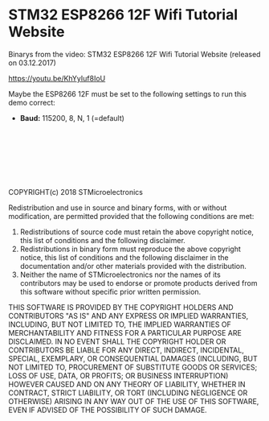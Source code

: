 # STM32 ESP8266 12F Wifi Tutorial Website

Binarys from the video: STM32 ESP8266 12F Wifi Tutorial Website  (released on 03.12.2017)

<https://youtu.be/KhYyIuf8IoU>

Maybe the ESP8266 12F must be set to the following settings to run this demo correct:

* **Baud:** 115200, 8, N, 1 (=default)

<br>
<br>
<br>
<br>
<br>
<br>

COPYRIGHT(c) 2018 STMicroelectronics

Redistribution and use in source and binary forms, with or without modification,
are permitted provided that the following conditions are met:

1. Redistributions of source code must retain the above copyright notice,
    this list of conditions and the following disclaimer.
2. Redistributions in binary form must reproduce the above copyright notice,
    this list of conditions and the following disclaimer in the documentation
    and/or other materials provided with the distribution.
3. Neither the name of STMicroelectronics nor the names of its contributors
    may be used to endorse or promote products derived from this software
    without specific prior written permission.

THIS SOFTWARE IS PROVIDED BY THE COPYRIGHT HOLDERS AND CONTRIBUTORS "AS IS"
AND ANY EXPRESS OR IMPLIED WARRANTIES, INCLUDING, BUT NOT LIMITED TO, THE
IMPLIED WARRANTIES OF MERCHANTABILITY AND FITNESS FOR A PARTICULAR PURPOSE ARE
DISCLAIMED. IN NO EVENT SHALL THE COPYRIGHT HOLDER OR CONTRIBUTORS BE LIABLE
FOR ANY DIRECT, INDIRECT, INCIDENTAL, SPECIAL, EXEMPLARY, OR CONSEQUENTIAL
DAMAGES (INCLUDING, BUT NOT LIMITED TO, PROCUREMENT OF SUBSTITUTE GOODS OR
SERVICES; LOSS OF USE, DATA, OR PROFITS; OR BUSINESS INTERRUPTION) HOWEVER
CAUSED AND ON ANY THEORY OF LIABILITY, WHETHER IN CONTRACT, STRICT LIABILITY,
OR TORT (INCLUDING NEGLIGENCE OR OTHERWISE) ARISING IN ANY WAY OUT OF THE USE
OF THIS SOFTWARE, EVEN IF ADVISED OF THE POSSIBILITY OF SUCH DAMAGE.
